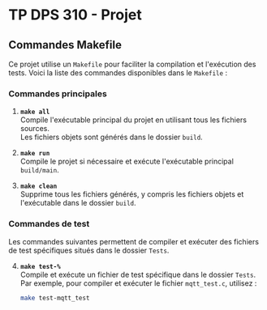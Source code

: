 # TP DPS 310 - Projet

## Commandes Makefile

Ce projet utilise un `Makefile` pour faciliter la compilation et l'exécution des tests. Voici la liste des commandes disponibles dans le `Makefile` :

### Commandes principales

1. **`make all`**  
   Compile l'exécutable principal du projet en utilisant tous les fichiers sources.  
   Les fichiers objets sont générés dans le dossier `build`.

2. **`make run`**  
   Compile le projet si nécessaire et exécute l'exécutable principal `build/main`.

3. **`make clean`**  
   Supprime tous les fichiers générés, y compris les fichiers objets et l'exécutable dans le dossier `build`.

### Commandes de test

Les commandes suivantes permettent de compiler et exécuter des fichiers de test spécifiques situés dans le dossier `Tests`.

4. **`make test-%`**  
   Compile et exécute un fichier de test spécifique dans le dossier `Tests`.  
   Par exemple, pour compiler et exécuter le fichier `mqtt_test.c`, utilisez :  
   ```bash
   make test-mqtt_test
